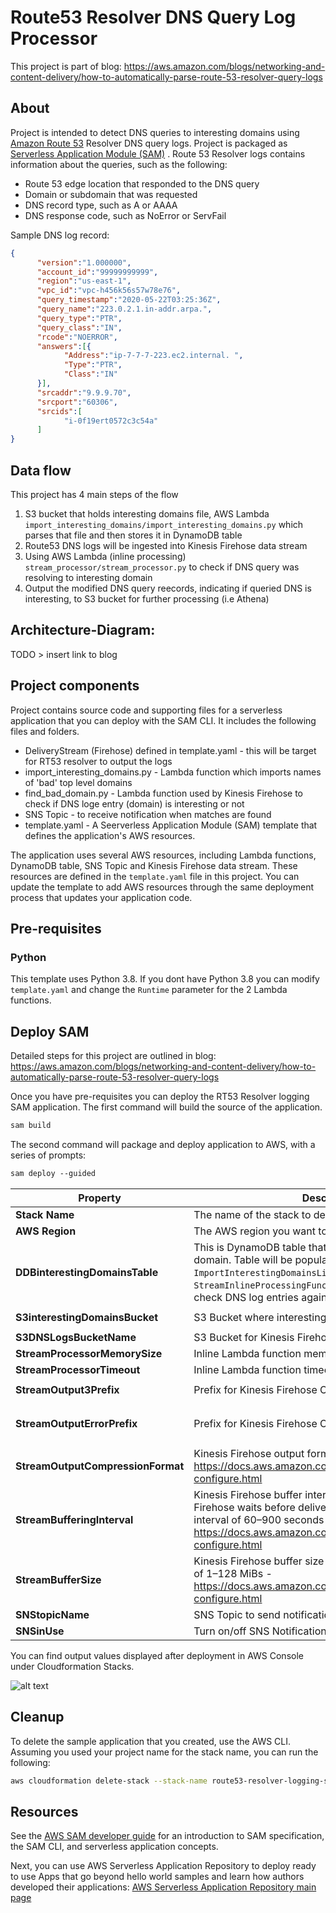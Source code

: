 # Route53 Resolver DNS Query Log Processor
This project is part of blog: https://aws.amazon.com/blogs/networking-and-content-delivery/how-to-automatically-parse-route-53-resolver-query-logs

## About
Project is intended to detect DNS queries to interesting domains using [Amazon Route 53](https://aws.amazon.com/route53/) Resolver DNS query logs. Project is packaged as [Serverless Application Module (SAM)](https://aws.amazon.com/serverless/sam/) . Route 53 Resolver logs contains information about the queries, such as the following:
- Route 53 edge location that responded to the DNS query
- Domain or subdomain that was requested
- DNS record type, such as A or AAAA
- DNS response code, such as NoError or ServFail

Sample DNS log record:
```json
{
      "version":"1.000000",
      "account_id":"99999999999",
      "region":"us-east-1",
      "vpc_id":"vpc-h456k56s57w78e76",
      "query_timestamp":"2020-05-22T03:25:36Z",
      "query_name":"223.0.2.1.in-addr.arpa.",
      "query_type":"PTR",
      "query_class":"IN",
      "rcode":"NOERROR",
      "answers":[{
            "Address":"ip-7-7-7-223.ec2.internal. ",
            "Type":"PTR",
            "Class":"IN"
      }],
      "srcaddr":"9.9.9.70",
      "srcport":"60306",
      "srcids":[
            "i-0f19ert0572c3c54a"
      ]
}
```

## Data flow
This project has 4 main steps of the flow
1. S3 bucket that holds interesting domains file, AWS Lambda `import_interesting_domains/import_interesting_domains.py` which parses that file and then stores it in DynamoDB table  
2. Route53 DNS logs will be ingested into Kinesis Firehose data stream 
3. Using AWS Lambda (inline processing) `stream_processor/stream_processor.py` to check if DNS query was resolving to  interesting domain 
4. Output the modified DNS query reecords, indicating if queried DNS is interesting, to S3 bucket for further processing (i.e Athena)

Architecture-Diagram:
---
TODO > insert link to blog




## Project components
Project contains source code and supporting files for a serverless application that you can deploy with the SAM CLI. It includes the following files and folders.

- DeliveryStream (Firehose) defined in template.yaml - this will be target for RT53 resolver to output the logs 
- import_interesting_domains.py - Lambda function which imports names of 'bad' top level domains
- find_bad_domain.py - Lambda function used by Kinesis Firehose to check if DNS loge entry (domain) is interesting or not
- SNS Topic - to receive notification when matches are found
- template.yaml - A Seerverless Application Module (SAM) template that defines the application's AWS resources.

The application uses several AWS resources, including Lambda functions, DynamoDB table, SNS Topic and Kinesis Firehose data stream. These resources are defined in the `template.yaml` file in this project. You can update the template to add AWS resources through the same deployment process that updates your application code.

## Pre-requisites 

### Python
This template uses Python 3.8. If you dont have Python 3.8 you can modify `template.yaml` and change the `Runtime` parameter for the 2 Lambda functions. 


## Deploy SAM  
Detailed steps for this project are outlined in blog: https://aws.amazon.com/blogs/networking-and-content-delivery/how-to-automatically-parse-route-53-resolver-query-logs 

Once you have pre-requisites you can deploy the RT53 Resolver logging SAM application. The first command will build the source of the application.

```diff
sam build 
```

 The second command will package and deploy application to AWS, with a series of prompts:
 ```diff
sam deploy --guided
```

| Property                | Description           | Default Value  |
| ----------------------- |---------------------| :--------------:|
| **Stack Name**          | The name of the stack to deploy to CloudFormation. | give it unique name          |
| **AWS Region**| The AWS region you want to deploy your app to.| us-east-1 |
| **DDBinterestingDomainsTable**| This is DynamoDB table that will hold list of interesting domain. Table will be populated by the `ImportInterestingDomainsListFunc` Lambda function. `StreamInlineProcessingFunction` Lambda function will check DNS log entries against entries in this table | `interesting-domains-table` |
| **S3interestingDomainsBucket**| S3 Bucket where interesting domains file is stored | `interesting-domains-bucket` |
| **S3DNSLogsBucketName**|  S3 Bucket for Kinesis Firehose to output logs | `dns-logs-output` |
| **StreamProcessorMemorySize**| Inline Lambda function memory allocation | `256` |
| **StreamProcessorTimeout**|  Inline Lambda function timeout in seconds | `120` |
| **StreamOutput3Prefix**|  Prefix for Kinesis Firehose Output | `dns-query-logs/!{timestamp:yyyy/MM/dd}` |
| **StreamOutputErrorPrefix**|  Prefix for Kinesis Firehose Output, for errors | `delivery-failures/!{firehose:error-output-type}/!{timestamp:yyyy/MM/dd}` | 
| **StreamOutputCompressionFormat**|  Kinesis Firehose output format - https://docs.aws.amazon.com/firehose/latest/dev/create-configure.html| `GZIP` | 
| **StreamBufferingInterval**|  Kinesis Firehose buffer interval in seconds (how long Firehose waits before delivering data to S3), select interval of 60–900 seconds - https://docs.aws.amazon.com/firehose/latest/dev/create-configure.html | `60`| 
| **StreamBufferSize**|  Kinesis Firehose buffer size in MB, choose a buffer in size of 1–128 MiBs - https://docs.aws.amazon.com/firehose/latest/dev/create-configure.html | `1` | 
| **SNStopicName**| SNS Topic to send notification on matches | `dns-logs-match-topic` |
| **SNSinUse**| Turn on/off SNS Notifications | `Y` |


You can find output values displayed after deployment in AWS Console under Cloudformation Stacks.


![alt text](https://github.com/spanningt/route53resolverLogging/raw/master/sam-output.png "SAM Output Values")


## Cleanup

To delete the sample application that you created, use the AWS CLI. Assuming you used your project name for the stack name, you can run the following:

```bash
aws cloudformation delete-stack --stack-name route53-resolver-logging-sam
```

## Resources

See the [AWS SAM developer guide](https://docs.aws.amazon.com/serverless-application-model/latest/developerguide/what-is-sam.html) for an introduction to SAM specification, the SAM CLI, and serverless application concepts.

Next, you can use AWS Serverless Application Repository to deploy ready to use Apps that go beyond hello world samples and learn how authors developed their applications: [AWS Serverless Application Repository main page](https://aws.amazon.com/serverless/serverlessrepo/)

